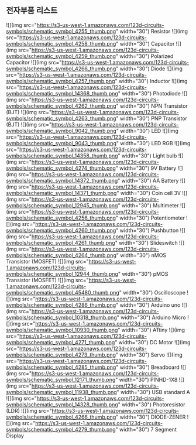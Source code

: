 ## 전자부품 리스트


![](img src="https://s3-us-west-1.amazonaws.com/123d-circuits-symbols/schematic_symbol_4255_thumb.png" width="30") Resistor
![](img src="https://s3-us-west-1.amazonaws.com/123d-circuits-symbols/schematic_symbol_4258_thumb.png" width="30") Capacitor
![](img src="https://s3-us-west-1.amazonaws.com/123d-circuits-symbols/schematic_symbol_4259_thumb.png" width="30") Polarized Capacitor
![](img src="https://s3-us-west-1.amazonaws.com/123d-circuits-symbols/schematic_symbol_4266_thumb.png" width="30") Diode
![](img src="https://s3-us-west-1.amazonaws.com/123d-circuits-symbols/schematic_symbol_4257_thumb.png" width="30") Inductor
![](img src="https://s3-us-west-1.amazonaws.com/123d-circuits-symbols/schematic_symbol_14368_thumb.png" width="30") Photodiode
![](img src="https://s3-us-west-1.amazonaws.com/123d-circuits-symbols/schematic_symbol_4262_thumb.png" width="30") NPN Transistor (BJT)
![](img src="https://s3-us-west-1.amazonaws.com/123d-circuits-symbols/schematic_symbol_4263_thumb.png" width="30") PNP Transistor (BJT)
![](img src="https://s3-us-west-1.amazonaws.com/123d-circuits-symbols/schematic_symbol_9042_thumb.png" width="30") LED
![](img src="https://s3-us-west-1.amazonaws.com/123d-circuits-symbols/schematic_symbol_9043_thumb.png" width="30") LED RGB
![](img src="https://s3-us-west-1.amazonaws.com/123d-circuits-symbols/schematic_symbol_14358_thumb.png" width="30") Light bulb
![](img src="https://s3-us-west-1.amazonaws.com/123d-circuits-symbols/schematic_symbol_4274_thumb.png" width="30") 9V Battery
![](img src="https://s3-us-west-1.amazonaws.com/123d-circuits-symbols/schematic_symbol_14372_thumb.png" width="30") AA Battery
![](img src="https://s3-us-west-1.amazonaws.com/123d-circuits-symbols/schematic_symbol_14371_thumb.png" width="30") Coin cell 3V
![](img src="https://s3-us-west-1.amazonaws.com/123d-circuits-symbols/schematic_symbol_12945_thumb.png" width="30") Multimeter
![](img src="https://s3-us-west-1.amazonaws.com/123d-circuits-symbols/schematic_symbol_4256_thumb.png" width="30") Potentiometer
![](img src="https://s3-us-west-1.amazonaws.com/123d-circuits-symbols/schematic_symbol_4260_thumb.png" width="30") Pushbutton
![](img src="https://s3-us-west-1.amazonaws.com/123d-circuits-symbols/schematic_symbol_4261_thumb.png" width="30") Slideswitch
![](img src="https://s3-us-west-1.amazonaws.com/123d-circuits-symbols/schematic_symbol_4264_thumb.png" width="30") nMOS Transistor (MOSFET)
![](img src="https://s3-us-west-1.amazonaws.com/123d-circuits-symbols/schematic_symbol_12944_thumb.png" width="30") pMOS Transistor (MOSFET)
![](img src="https://s3-us-west-1.amazonaws.com/123d-circuits-symbols/schematic_symbol_45480_thumb.png" width="30") Oscilloscope
![](img src="https://s3-us-west-1.amazonaws.com/123d-circuits-symbols/schematic_symbol_4286_thumb.png" width="30") Arduino uno
![](img src="https://s3-us-west-1.amazonaws.com/123d-circuits-symbols/schematic_symbol_10318_thumb.png" width="30") Arduino Micro
![](img src="https://s3-us-west-1.amazonaws.com/123d-circuits-symbols/schematic_symbol_10930_thumb.png" width="30") ATtiny
![](img src="https://s3-us-west-1.amazonaws.com/123d-circuits-symbols/schematic_symbol_4271_thumb.png" width="30") DC Motor
![](img src="https://s3-us-west-1.amazonaws.com/123d-circuits-symbols/schematic_symbol_4273_thumb.png" width="30") Servo
![](img src="https://s3-us-west-1.amazonaws.com/123d-circuits-symbols/schematic_symbol_4285_thumb.png" width="30") Breadboard
![](img src="https://s3-us-west-1.amazonaws.com/123d-circuits-symbols/schematic_symbol_12171_thumb.png" width="30") PINHD-1X8
![](img src="https://s3-us-west-1.amazonaws.com/123d-circuits-symbols/schematic_symbol_11938_thumb.png" width="30") USB standard A
![](img src="https://s3-us-west-1.amazonaws.com/123d-circuits-symbols/schematic_symbol_14328_thumb.png" width="30") Photoresistor (LDR)
![](img src="https://s3-us-west-1.amazonaws.com/123d-circuits-symbols/schematic_symbol_4266_thumb.png" width="30") DIODE-ZENER
![](img src="https://s3-us-west-1.amazonaws.com/123d-circuits-symbols/schematic_symbol_4279_thumb.png" width="30") 7 Segment Display
